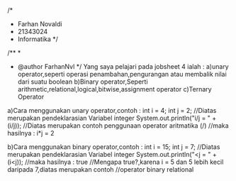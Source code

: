 /*
 * Farhan Novaldi
 * 21343024
 * Informatika
 */

/**
 *
 * @author FarhanNvl
 */
 Yang saya pelajari pada jobsheet 4 ialah :
a)unary operator,seperti operasi penambahan,pengurangan atau membalik nilai dari suatu boolean
b)Binary operator,Seperti arithmetic,relational,logical,bitwise,assignment operator
c)Ternary Operator

a)Cara menggunakan unary operator,contoh : int i = 4; int j = 2; //Diatas merupakan pendeklarasian Variabel integer System.out.println("i/j = " + (i/j)); //Diatas merupakan contoh penggunaan operator aritmatika (/) //maka hasilnya : i*j = 2

b)Cara menggunakan binary operator,contoh : int i = 15; int j = 7; //Diatas merupakan pendeklarasian Variabel integer System.out.println("<j = " + (i<j)); //maka hasilnya : true //Mengapa true?,karena i = 5 dan 5 lebih kecil daripada 7,diatas merupakan contoh //operator binary relational
